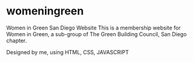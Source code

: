 # womeningreen
Women in Green San Diego Website
This is a membership website for Women in Green, a sub-group of The Green Building Council, San Diego chapter.

Designed by me, using HTML, CSS, JAVASCRIPT
